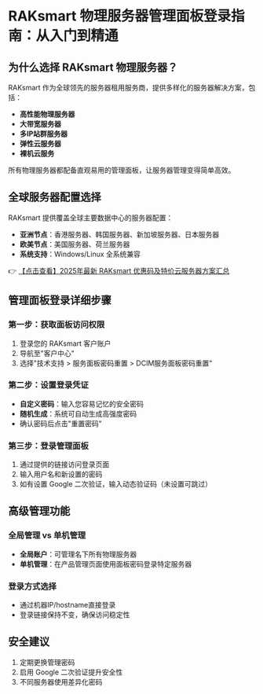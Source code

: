 # RAKsmart 物理服务器管理面板登录指南：从入门到精通

## 为什么选择 RAKsmart 物理服务器？

RAKsmart 作为全球领先的服务器租用服务商，提供多样化的服务器解决方案，包括：

- **高性能物理服务器**
- **大带宽服务器**
- **多IP站群服务器**
- **弹性云服务器**
- **裸机云服务**

所有物理服务器都配备直观易用的管理面板，让服务器管理变得简单高效。

## 全球服务器配置选择

RAKsmart 提供覆盖全球主要数据中心的服务器配置：

- **亚洲节点**：香港服务器、韩国服务器、新加坡服务器、日本服务器
- **欧美节点**：美国服务器、荷兰服务器
- **系统支持**：Windows/Linux 全系统兼容

👉 [【点击查看】2025年最新 RAKsmart 优惠码及特价云服务器方案汇总](https://bit.ly/raksmart)

## 管理面板登录详细步骤

### 第一步：获取面板访问权限
1. 登录您的 RAKsmart 客户账户
2. 导航至"客户中心"
3. 选择"技术支持 > 服务面板密码重置 > DCIM服务面板密码重置"

### 第二步：设置登录凭证
- **自定义密码**：输入您容易记忆的安全密码
- **随机生成**：系统可自动生成高强度密码
- 确认密码后点击"重置密码"

### 第三步：登录管理面板
1. 通过提供的链接访问登录页面
2. 输入用户名和新设置的密码
3. 如有设置 Google 二次验证，输入动态验证码（未设置可跳过）

## 高级管理功能

### 全局管理 vs 单机管理
- **全局账户**：可管理名下所有物理服务器
- **单机管理**：在产品管理页面使用面板密码登录特定服务器

### 登录方式选择
- 通过机器IP/hostname直接登录
- 登录链接保持不变，确保访问稳定性

## 安全建议
1. 定期更换管理密码
2. 启用 Google 二次验证提升安全性
3. 不同服务器使用差异化密码